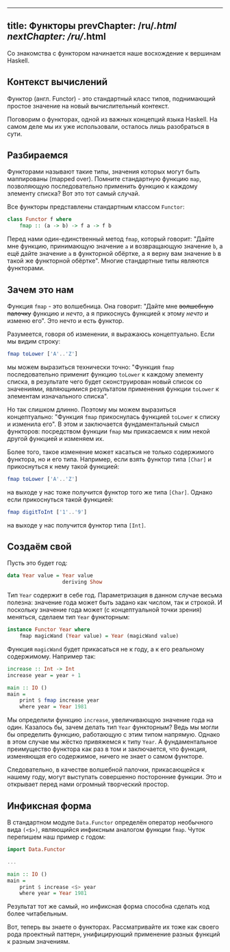 ----
title: Функторы
prevChapter: /ru/_.html
nextChapter: /ru/_.html
----

Со знакомства с функтором начинается наше восхождение к вершинам Haskell.

## Контекст вычислений

Функтор (англ. Functor) - это стандартный класс типов, поднимающий простое значение на новый вычислительный контекст.

































































Поговорим о функторах, одной из важных концепций языка Haskell. На самом деле мы их уже использовали, осталось лишь разобраться в сути.

## Разбираемся

Функторами называют такие типы, значения которых могут быть маппированы (mapped over). Помните стандартную функцию `map`, позволяющую последовательно применить функцию к каждому элементу списка? Вот это тот самый случай.

Все функторы представлены стандартным классом `Functor`:

```haskell
class Functor f where
    fmap :: (a -> b) -> f a -> f b
```

Перед нами один-единственный метод `fmap`, который говорит: "Дайте мне функцию, принимающую значение `a` и возвращающую значение `b`, а ещё дайте значение `a` в функторной обёртке, а я верну вам значение `b` в такой же функторной обёртке". Многие стандартные типы являются функторами.

## Зачем это нам

Функция `fmap` - это волшебница. Она говорит: "Дайте мне ~~волшебную палочку~~ функцию и _нечто_, а я прикоснусь функцией к этому _нечто_ и изменю его". Это нечто и есть функтор.

Разумеется, говоря об изменении, я выражаюсь концептуально. Если мы видим строку:

```haskell
fmap toLower ['A'..'Z']
```

мы можем выразиться технически точно: "Функция `fmap` последовательно применит функцию `toLower` к каждому элементу списка, в результате чего будет сконструирован новый список со значениями, являющимися результатом применения функции `toLower` к элементам изначального списка".

Но так слишком длинно. Поэтому мы можем выразиться концептуально: "Функция `fmap` прикоснулась функцией `toLower` к списку и изменила его". В этом и заключается фундаментальный смысл функторов: посредством функции `fmap` мы прикасаемся к ним некой другой функцией и изменяем их.

Более того, такое изменение может касаться не только содержимого функтора, но и его типа. Например, если взять функтор типа `[Char]` и прикоснуться к нему такой функцией:

```haskell
fmap toLower ['A'..'Z']
```

на выходе у нас тоже получится функтор того же типа `[Char]`. Однако если прикоснуться такой функцией:

```haskell
fmap digitToInt ['1'..'9']
```

на выходе у нас получится функтор типа `[Int]`.

## Создаём свой

Пусть это будет год:

```haskell
data Year value = Year value
                  deriving Show
```

Тип `Year` содержит в себе год. Параметризация в данном случае весьма полезна: значение года может быть задано как числом, так и строкой. И поскольку значение года может (с концептуальной точки зрения) меняться, сделаем тип `Year` функторным:

```haskell
instance Functor Year where
    fmap magicWand (Year value) = Year (magicWand value)
```

Функция `magicWand` будет прикасаться не к году, а к его реальному содержимому. Например так:

```haskell
increase :: Int -> Int
increase year = year + 1

main :: IO ()
main =
    print $ fmap increase year
    where year = Year 1981
```

Мы определили функцию `increase`, увеличивающую значение года на один. Казалось бы, зачем делать тип `Year` функторным? Ведь мы могли бы определить функцию, работающую с этим типом напрямую. Однако в этом случае мы жёстко привяжемся к типу `Year`. А фундаментальное преимущество функтора как раз в том и заключается, что функция, изменяющая его содержимое, ничего не знает о самом функторе.

Следовательно, в качестве волшебной палочки, прикасающейся к нашему году, могут выступать совершенно посторонние функции. Это и открывает перед нами огромный творческий простор.

## Инфиксная форма

В стандартном модуле `Data.Functor` определён оператор необычного вида `(<$>)`, являющийся инфиксным аналогом функции `fmap`. Чуток перепишем наш пример с годом:

```haskell
import Data.Functor

... 

main :: IO ()
main =
    print $ increase <$> year
    where year = Year 1981
```

Результат тот же самый, но инфиксная форма способна сделать код более читабельным.

Вот, теперь вы знаете о функторах. Рассматривайте их тоже как своего рода проектный паттерн, унифицирующий применение разных функций к разным значениям.

